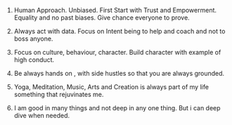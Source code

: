 1. Human Approach. Unbiased. First Start with Trust and Empowerment. Equality and no past biases. Give chance everyone to prove. 

2. Always act with data. Focus on Intent being to help and coach and not to boss anyone. 

3. Focus on culture, behaviour, character. Build character with example of high conduct. 

4. Be always hands on , with side hustles so that you are always grounded. 

5. Yoga, Meditation, Music, Arts and Creation is always part of my life something that rejuvinates me. 

6. I am good in many things and not deep in any one thing. But i can deep dive when needed. 